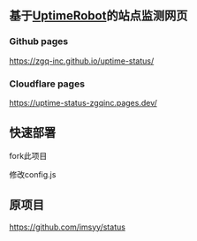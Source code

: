## 基于[UptimeRobot](https://uptimerobot.com/)的站点监测网页

### Github pages

https://zgq-inc.github.io/uptime-status/

### Cloudflare pages

https://uptime-status-zgqinc.pages.dev/

## 快速部署

fork此项目

修改config.js



## 原项目

https://github.com/imsyy/status